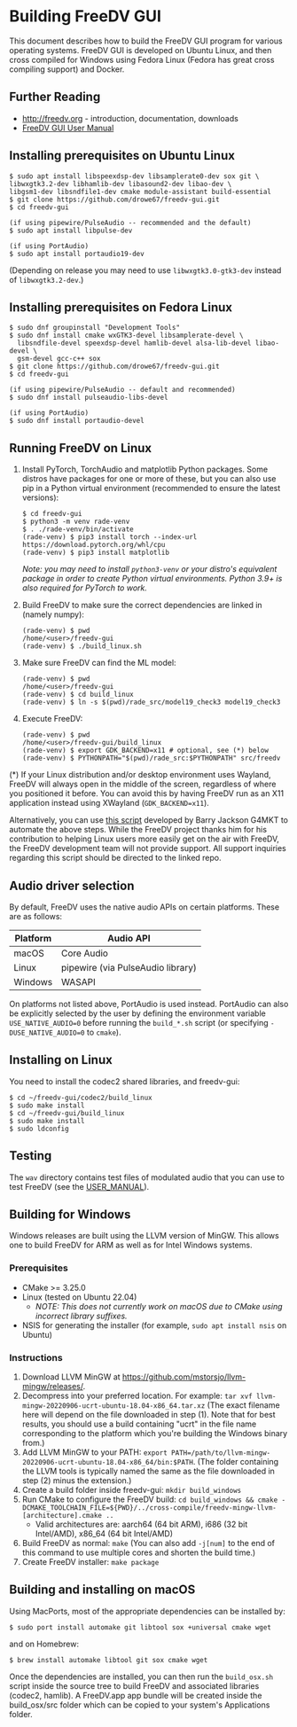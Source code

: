  # Building FreeDV GUI

This document describes how to build the FreeDV GUI program for various operating systems.  FreeDV GUI is developed on Ubuntu Linux, and then cross compiled for Windows using Fedora Linux (Fedora has great cross compiling support) and Docker.

## Further Reading

  * http://freedv.org - introduction, documentation, downloads
  * [FreeDV GUI User Manual](USER_MANUAL.md)
  
## Installing prerequisites on Ubuntu Linux

  ```
  $ sudo apt install libspeexdsp-dev libsamplerate0-dev sox git \
  libwxgtk3.2-dev libhamlib-dev libasound2-dev libao-dev \
  libgsm1-dev libsndfile1-dev cmake module-assistant build-essential
  $ git clone https://github.com/drowe67/freedv-gui.git
  $ cd freedv-gui

  (if using pipewire/PulseAudio -- recommended and the default) 
  $ sudo apt install libpulse-dev
  
  (if using PortAudio)
  $ sudo apt install portaudio19-dev
  ```

  (Depending on release you may need to use `libwxgtk3.0-gtk3-dev` instead of `libwxgtk3.2-dev`.)
  
## Installing prerequisites on Fedora Linux

  ```
  $ sudo dnf groupinstall "Development Tools"
  $ sudo dnf install cmake wxGTK3-devel libsamplerate-devel \
    libsndfile-devel speexdsp-devel hamlib-devel alsa-lib-devel libao-devel \
    gsm-devel gcc-c++ sox
  $ git clone https://github.com/drowe67/freedv-gui.git
  $ cd freedv-gui

  (if using pipewire/PulseAudio -- default and recommended)
  $ sudo dnf install pulseaudio-libs-devel

  (if using PortAudio)
  $ sudo dnf install portaudio-devel
  ```

## Running FreeDV on Linux

1. Install PyTorch, TorchAudio and matplotlib Python packages. Some distros have packages for one or more of these,
   but you can also use pip in a Python virtual environment (recommended to ensure the latest versions):

   ```
   $ cd freedv-gui
   $ python3 -m venv rade-venv
   $ . ./rade-venv/bin/activate
   (rade-venv) $ pip3 install torch --index-url https://download.pytorch.org/whl/cpu
   (rade-venv) $ pip3 install matplotlib
   ```

   *Note: you may need to install `python3-venv` or your distro's equivalent package in order to create Python virtual environments. Python 3.9+ is also required for PyTorch to work.*

2. Build FreeDV to make sure the correct dependencies are linked in (namely numpy):

   ```
   (rade-venv) $ pwd
   /home/<user>/freedv-gui
   (rade-venv) $ ./build_linux.sh
   ```

3. Make sure FreeDV can find the ML model:

   ```
   (rade-venv) $ pwd
   /home/<user>/freedv-gui
   (rade-venv) $ cd build_linux
   (rade-venv) $ ln -s $(pwd)/rade_src/model19_check3 model19_check3
   ```

4. Execute FreeDV:

   ```
   (rade-venv) $ pwd
   /home/<user>/freedv-gui/build_linux
   (rade-venv) $ export GDK_BACKEND=x11 # optional, see (*) below
   (rade-venv) $ PYTHONPATH="$(pwd)/rade_src:$PYTHONPATH" src/freedv
   ```

(*) If your Linux distribution and/or desktop environment uses Wayland, FreeDV will always open in the middle 
of the screen, regardless of where you positioned it before. You can avoid this by having FreeDV run as an 
X11 application instead using XWayland (`GDK_BACKEND=x11`).

Alternatively, you can use [this script](https://github.com/barjac/freedv-rade-build) developed by 
Barry Jackson G4MKT to automate the above steps. While the FreeDV project thanks him for his contribution
to helping Linux users more easily get on the air with FreeDV, the FreeDV development team will not provide 
support. All support inquiries regarding this script should be directed to the linked repo.

## Audio driver selection

By default, FreeDV uses the native audio APIs on certain platforms. These are as follows:

| Platform | Audio API |
|---|---|
| macOS | Core Audio |
| Linux | pipewire (via PulseAudio library) |
| Windows | WASAPI |

On platforms not listed above, PortAudio is used instead. PortAudio can also be explicitly selected by the
user by defining the environment variable `USE_NATIVE_AUDIO=0` before running the `build_*.sh` script
(or specifying `-DUSE_NATIVE_AUDIO=0` to `cmake`).

## Installing on Linux

You need to install the codec2 shared libraries, and freedv-gui:
  ```
  $ cd ~/freedv-gui/codec2/build_linux
  $ sudo make install
  $ cd ~/freedv-gui/build_linux
  $ sudo make install
  $ sudo ldconfig
  ```
 
## Testing

The ```wav``` directory contains test files of modulated audio that you can use to test FreeDV (see the [USER_MANUAL](USER_MANUAL.md)).

## Building for Windows

Windows releases are built using the LLVM version of MinGW. This allows
one to build FreeDV for ARM as well as for Intel Windows systems.

### Prerequisites

* CMake >= 3.25.0
* Linux (tested on Ubuntu 22.04)
    * *NOTE: This does not currently work on macOS due to CMake using incorrect library suffixes.*
* NSIS for generating the installer (for example, `sudo apt install nsis` on Ubuntu)

### Instructions

1. Download LLVM MinGW at https://github.com/mstorsjo/llvm-mingw/releases/.
2. Decompress into your preferred location. For example: `tar xvf llvm-mingw-20220906-ucrt-ubuntu-18.04-x86_64.tar.xz` (The exact filename here will depend on the file downloaded in step (1). Note that for best results, you should use a build containing "ucrt" in the file name corresponding to the platform which you're building the Windows binary from.)
3. Add LLVM MinGW to your PATH: `export PATH=/path/to/llvm-mingw-20220906-ucrt-ubuntu-18.04-x86_64/bin:$PATH`. (The folder containing the LLVM tools is typically named the same as the file downloaded in step (2) minus the extension.)
4. Create a build folder inside freedv-gui: `mkdir build_windows`
5. Run CMake to configure the FreeDV build: `cd build_windows && cmake -DCMAKE_TOOLCHAIN_FILE=${PWD}/../cross-compile/freedv-mingw-llvm-[architecture].cmake ..`
   * Valid architectures are: aarch64 (64 bit ARM), i686 (32 bit Intel/AMD), x86_64 (64 bit Intel/AMD)
6. Build FreeDV as normal: `make` (You can also add `-j[num]` to the end of this command to use multiple cores and shorten the build time.)
7. Create FreeDV installer: `make package`

## Building and installing on macOS

Using MacPorts, most of the appropriate dependencies can be installed by:

```
$ sudo port install automake git libtool sox +universal cmake wget
```

and on Homebrew:

```
$ brew install automake libtool git sox cmake wget
```

Once the dependencies are installed, you can then run the `build_osx.sh` script inside the source tree to build
FreeDV and associated libraries (codec2, hamlib). A FreeDV.app app bundle will be created inside the build_osx/src
folder which can be copied to your system's Applications folder.
